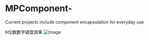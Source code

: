 # MPComponent-
Current projects include component encapsulation for everyday use

6位数数字键盘效果
![image](https://upload-images.jianshu.io/upload_images/7465865-1485ded5d729692a.gif?imageMogr2/auto-orient/strip)
